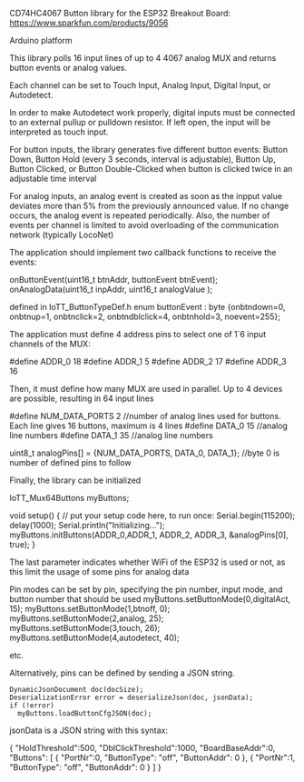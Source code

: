 CD74HC4067 Button library for the ESP32 
Breakout Board: https://www.sparkfun.com/products/9056

Arduino platform

This library polls 16 input lines of up to 4 4067 analog MUX and returns button events or analog values.

Each channel can be set to Touch Input, Analog Input, Digital Input, or Autodetect. 

In order to make Autodetect work properly, digital inputs must be connected to an external pullup or pulldown resistor. 
If left open, the input will be interpreted as touch input.

For button inputs, the library generates five different button events: Button Down, Button Hold (every 3 seconds, interval is adjustable), 
Button Up, Button Clicked, or Button Double-Clicked when button is clicked twice in an adjustable time interval

For analog inputs, an analog event is created as soon as the inpput value deviates more than 5% from the previously announced value.
If no change occurs, the analog event is repeated periodically. Also, the number of events per channel is limited to avoid overloading
of the communication network (typically LocoNet)

The application should implement two callback functions to receive the events:

onButtonEvent(uint16_t btnAddr, buttonEvent btnEvent);
onAnalogData(uint16_t inpAddr, uint16_t analogValue );
 
defined in IoTT_ButtonTypeDef.h
	enum buttonEvent : byte {onbtndown=0, onbtnup=1, onbtnclick=2, onbtndblclick=4, onbtnhold=3, noevent=255};

The application must define 4 address pins to select one of 1`6 input channels of the MUX:

#define ADDR_0 18
#define ADDR_1 5
#define ADDR_2 17
#define ADDR_3 16

Then, it must define how many MUX are used in parallel. Up to 4 devices are possible, resulting in 64 input lines

#define NUM_DATA_PORTS 2  //number of analog lines used for buttons. Each line gives 16 buttons, maximum is 4 lines
#define DATA_0 15         //analog line numbers
#define DATA_1 35         //analog line numbers
  
uint8_t analogPins[] = {NUM_DATA_PORTS, DATA_0, DATA_1}; //byte 0 is number of defined pins to follow

Finally, the library can be initialized 

IoTT_Mux64Buttons myButtons;

void setup() {
  // put your setup code here, to run once:
  Serial.begin(115200);
  delay(1000);
  Serial.println("Initializing...");
  myButtons.initButtons(ADDR_0,ADDR_1, ADDR_2, ADDR_3, &analogPins[0], true);
}

The last parameter indicates whether WiFi of the ESP32 is used or not, as this limit the usage of some pins for analog data

Pin modes can be set by pin, specifying the pin number, input mode, and button number that should be used
  myButtons.setButtonMode(0,digitalAct, 15);
  myButtons.setButtonMode(1,btnoff, 0);
  myButtons.setButtonMode(2,analog, 25);
  myButtons.setButtonMode(3,touch, 26);
  myButtons.setButtonMode(4,autodetect, 40);

etc.

Alternatively, pins can be defined by sending a JSON string. 

    DynamicJsonDocument doc(docSize);
    DeserializationError error = deserializeJson(doc, jsonData);
    if (!error)
      myButtons.loadButtonCfgJSON(doc);

jsonData is a JSON string with this syntax:

{
"HoldThreshold":500, "DblClickThreshold":1000, "BoardBaseAddr":0,
"Buttons":
[
{
	"PortNr":0,
	"ButtonType": "off",
	"ButtonAddr": 0
},
{
	"PortNr":1,
	"ButtonType": "off",
	"ButtonAddr": 0
}
]
}



